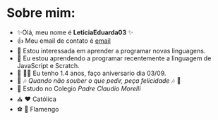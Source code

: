 # Sobre mim:
- 	:sparkles:Olá, meu nome é **LeticiaEduarda03**	:sparkles:
- :+1: Meu email de contato é [email](leticiarocha0309@gmail.com)
- 👀  Estou interessada em aprender  a programar novas linguagens.
- 🌱 Eu estou aprendendo a programar recentemente a linguagem de JavaScript e Scratch.
-	:clap: :sparkling_heart::birthday: Eu tenho 1.4 anos, faço aniversario dia 03/09.
-	:hibiscus: :notes:  *_Quando não souber o que pedir, peça felicidade_*  :notes: :hibiscus:
- :school: Estudo no Colegio _Padre Claudio Morelli_
- :church:  :hearts: Católica
- :soccer: :revolving_hearts: Flamengo
